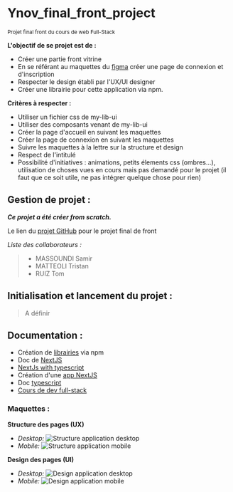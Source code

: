 # Ynov_final_front_project
<sub>Projet final front du cours de web Full-Stack</sub>

 **L'objectif de se projet est de :**
  - Créer une partie front vitrine
  - En se référant au maquettes du [figma](https://www.figma.com/file/g8RWbQyy4lqxbeOQBeYsV7/Gamos-2022---JoAzCo?node-id=13%3A1509) créer une page de connexion et d'inscription
  - Respecter le design établi par l'UX/UI designer
  - Créer une librairie pour cette application via npm.

**Critères à respecter :**
  - Utiliser un fichier css de my-lib-ui
  - Utiliser des composants venant de my-lib-ui
  - Créer la page d'accueil en suivant les maquettes
  - Créer la page de connexion en suivant les maquettes
  - Suivre les maquettes à la lettre sur la structure et design
  - Respect de l'intitulé
  - Possibilité d'initiatives : animations, petits élements css (ombres...), utilisation de choses vues en cours mais pas demandé pour le projet (il faut que ce soit utile, ne pas intégrer quelque chose pour rien)

## Gestion de projet : 

***Ce projet a été créer from scratch.***

Le lien du [projet GitHub](https://github.com/users/GB-Titi/projects/3) pour le projet final de front

*Liste des collaborateurs :*
> - MASSOUNDI Samir
> - MATTEOLI Tristan 
> - RUIZ Tom

## Initialisation  et lancement du projet :

> A définir

## Documentation :

 - Création de [librairies](https://www.npmjs.com/package/create-react-library) via npm
 - Doc de [NextJS](https://nextjs.org/docs/getting-started)
 - [NextJs with typescript](https://nextjs.org/docs/basic-features/typescript)
 - Création d'une [app NextJS](https://nextjs.org/learn/basics/create-nextjs-app)
 - Doc [typescript](https://nextjs.org/learn/basics/create-nextjs-app)
 - [Cours de dev full-stack](https://docs.google.com/presentation/d/1O_b96p-A-SjB5VCZvdnqZWlKYHhdbC7vPoomecpBzY0/edit#slide=id.g156ebfec248_0_60)

### Maquettes : 

**Structure des pages (UX)**
- *Desktop:*
![Structure application desktop](https://github.com/GB-Titi/Ynov_final_front_project/tree/main/maquettes/structure_desktop.PNG)
- *Mobile:*
![Structure application mobile](https://github.com/GB-Titi/Ynov_final_front_project/tree/main/maquettes/structure_mobile.PNG)

**Design des pages (UI)**
- *Desktop:*
![Design application desktop](https://github.com/GB-Titi/Ynov_final_front_project/tree/main/maquettes/design_desktop.PNG)
- *Mobile:*
![Design application mobile](https://github.com/GB-Titi/Ynov_final_front_project/tree/main/maquettes/design_mobile.PNG)
